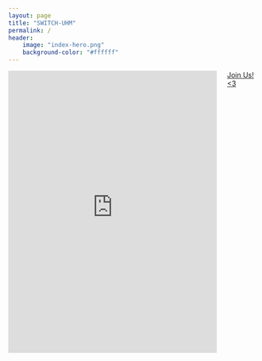 ```yaml
---
layout: page
title: "SWITCH-UHM"
permalink: /
header:
    image: "index-hero.png"
    background-color: "#ffffff"
---
```



<div class="row">
  <div class="small-centered columns">
    <iframe src="https://docs.google.com/presentation/d/e/2PACX-1vTu_v6-r047_82x1ea6mD_Dd5D_UMCcQFSVdoqiqLxd14KPkUx9vyspKJYdakKdRjGnCds5x1FionjI/embed?start=false&loop=false&delayms=3000" frameborder="0" width="100%" height="569" allowfullscreen="true" mozallowfullscreen="true" webkitallowfullscreen="true"></iframe>
    <a href="https://switch-uhm.github.io/pages/join/" class="primary button">Join Us! <3</a>
  </div>
</div>